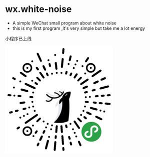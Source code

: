 # wx.white-noise

* A simple WeChat small program about white noise
* this is my first program ,it's very simple but take me a lot energy

小程序已上线

![归心之喃](归心之喃.jpg)

